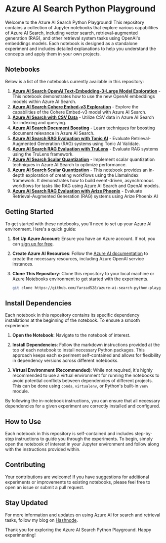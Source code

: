 # Azure AI Search Python Playground

Welcome to the Azure AI Search Python Playground! This repository contains a collection of Jupyter notebooks that explore various capabilities of Azure AI Search, including vector search, retrieval-augmented generation (RAG), and other retrieval system tasks using OpenAI's embeddings models. Each notebook is designed as a standalone experiment and includes detailed explanations to help you understand the concepts and apply them in your own projects.

## Notebooks

Below is a list of the notebooks currently available in this repository:

1. [**Azure AI Search OpenAI Text-Embedding-3-Large Model Exploration**](azure-ai-search-text-embedding-3-large.ipynb) - This notebook demonstrates how to use the new OpenAI embeddings models within Azure AI Search. 
2. [**Azure AI Search Cohere Embed-v3 Exploration**](azure-ai-search-cohere-embed-v3.ipynb) - Explore the capabilities of the Cohere Embed-v3 model with Azure AI Search.
3. [**Azure AI Search with CSV Data**](azure-ai-search-csv.ipynb) - Utilize CSV data in Azure AI Search for indexing and querying.
4. [**Azure AI Search Document Boosting**](azure-ai-search-document-boosting.ipynb) - Learn techniques for boosting document relevance in Azure AI Search.
5. [**Azure AI Search RAG Evaluation with Tonic AI**](azure-ai-search-rag-eval-tonic-ai.ipynb) - Evaluate Retrieval-Augmented Generation (RAG) systems using Tonic AI Validate.
6. [**Azure AI Search RAG Evaluation with TruLens**](azure-ai-search-rag-eval-trulens.ipynb) - Evaluate RAG systems using the TruLens framework.
7. [**Azure AI Search Scalar Quantization**](azure-ai-search-scalar-quantization.ipynb) - Implement scalar quantization techniques in Azure AI Search to optimize performance.
8. [**Azure AI Search Scalar Quantization**](azure-ai-search-llamaindex-workflows.ipynb) - This notebook provides an in-depth exploration of creating workflows using the LlamaIndex framework. It demonstrates how to build event-driven, asynchronous workflows for tasks like RAG using Azure AI Search and OpenAI models.
5. [**Azure AI Search RAG Evaluation with Arize Phoenix**](azure-ai-search-rag-eval-arize-ai.ipynb) - Evaluate Retrieval-Augmented Generation (RAG) systems using Arize Phoenix AI


## Getting Started

To get started with these notebooks, you'll need to set up your Azure AI environment. Here's a quick guide:

1. **Set Up Azure Account**: Ensure you have an Azure account. If not, you can [sign up for free](https://azure.microsoft.com/free/).

2. **Create Azure AI Resources**: Follow the [Azure AI documentation](https://docs.microsoft.com/en-us/azure/cognitive-services/) to create the necessary resources, including Azure OpenAI service instances.

3. **Clone This Repository**: Clone this repository to your local machine or Azure Notebooks environment to get started with the experiments.

   ```bash
   git clone https://github.com/farzad528/azure-ai-search-python-playground.git
   ```

## Install Dependencies

Each notebook in this repository contains its specific dependency installations at the beginning of the notebook. To ensure a smooth experience:

1. **Open the Notebook**: Navigate to the notebook of interest.

2. **Install Dependencies**: Follow the markdown instructions provided at the top of each notebook to install necessary Python packages. This approach keeps each experiment self-contained and allows for flexibility in dependency versions across different notebooks.

3. **Virtual Environment (Recommended)**: While not required, it's highly recommended to use a virtual environment for running the notebooks to avoid potential conflicts between dependencies of different projects. This can be done using `conda`, `virtualenv`, or Python's built-in `venv` module.

By following the in-notebook instructions, you can ensure that all necessary dependencies for a given experiment are correctly installed and configured.


## How to Use

Each notebook in this repository is self-contained and includes step-by-step instructions to guide you through the experiments. To begin, simply open the notebook of interest in your Jupyter environment and follow along with the instructions provided within.

## Contributing

Your contributions are welcome! If you have suggestions for additional experiments or improvements to existing notebooks, please feel free to open an issue or submit a pull request.

## Stay Updated

For more information and updates on using Azure AI for search and retrieval tasks, follow my blog on [Hashnode](https://hashnode.com/@Farzzy528).

Thank you for exploring the Azure AI Search Python Playground. Happy experimenting!
